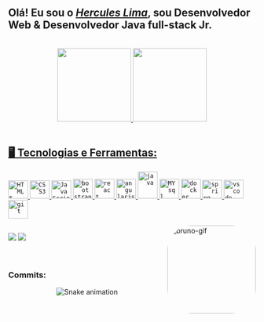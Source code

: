 <!--
**Herculeslbs/Herculeslbs** is a ✨ _special_ ✨ repository because its `README.md` (this file) appears on your GitHub profile.

Here are some ideas to get you started:

- 🔭 I’m currently working on ...
- 🌱 I’m currently learning ...
- 👯 I’m looking to collaborate on ...
- 🤔 I’m looking for help with ...
- 💬 Ask me about ...
- 📫 How to reach me: ...
- 😄 Pronouns: ...
- ⚡ Fun fact: ...
-->
<h2>Olá! Eu sou o <a href="https://www.linkedin.com/in/herculeslbs" target="_blank"><i>Hercules Lima</i></a>, sou Desenvolvedor Web & Desenvolvedor Java full-stack Jr.</h2>
<br>


<div align="center">
  <a href="https://github.com/Herculeslbs">
  <img height="150em" src="https://github-readme-stats.vercel.app/api?username=Herculeslbs&show_icons=true&theme=tokyonight&include_all_commits=true&count_private=true"/>
  <img height="150em" src="https://github-readme-stats.vercel.app/api/top-langs/?username=Herculeslbs&layout=compact&langs_count=7&theme=tokyonight"/>
</div> 
  <br>
                              
          
 ## 🖥️ Tecnologias e Ferramentas: 
<div>
  <code><img width="40px" height="37" src="https://cdn.jsdelivr.net/gh/devicons/devicon/icons/html5/html5-original.svg" title = "HTML5"/></code>
  <code><img width="40px" height="37" src="https://cdn.jsdelivr.net/gh/devicons/devicon/icons/css3/css3-original.svg" title = "CSS3"/></code>
  <code><img width="40px" height="37" src="https://cdn.jsdelivr.net/gh/devicons/devicon/icons/javascript/javascript-original.svg" title = "JavaScript"/></code>
  <code><img width="40px" height="40" src="https://cdn.jsdelivr.net/gh/devicons/devicon/icons/bootstrap/bootstrap-original.svg" title = "bootstrap"/></code>
  <code><img width="40px" height="40" src="https://cdn.jsdelivr.net/gh/devicons/devicon/icons/react/react-original.svg" title = "react"/></code>
  <code><img width="40px" height="40" src="https://cdn.jsdelivr.net/gh/devicons/devicon/icons/angularjs/angularjs-original.svg" title = "angularjs"></code>
  <code><img width="40px" height="55" src="https://cdn.jsdelivr.net/gh/devicons/devicon/icons/java/java-plain.svg" title = "java" /></code>
  <code><img width="40px" height="40" src="https://cdn.jsdelivr.net/gh/devicons/devicon/icons/mysql/mysql-original.svg" title = "MYsql"/></code>
  <code><img width="40px" height="40" src="https://cdn.jsdelivr.net/gh/devicons/devicon/icons/docker/docker-plain.svg" title = "docker"/></code>
   <code><img width="40px" height="38" src="https://cdn.jsdelivr.net/gh/devicons/devicon/icons/spring/spring-original.svg" title = "spring"/></code>
   <code><img width="40px" height="38" src="https://cdn.jsdelivr.net/gh/devicons/devicon/icons/vscode/vscode-original.svg" title = "vscode"/></code>
  <code><img width="40px" height="38" src="https://cdn.jsdelivr.net/gh/devicons/devicon/icons/git/git-original.svg" title = "git"/></code>
  
  <img align="right" alt="bruno-gif" height="180" style="border-radius:50px;" 
       src="http://clubedosgeeks.com.br/wp-content/uploads/2016/01/dormrm.gif">
</div> 
  
  ##
  
                

 <div> 
    <a href="mailto:herculeslbs@gmail.com"><img src="https://img.shields.io/badge/Gmail-D14836?style=for-the-badge&logo=gmail&logoColor=white" target="_blank"></a>
    <a href="https://www.linkedin.com/in/herculeslbs" target="_blank"><img src="https://img.shields.io/badge/-LinkedIn-%230077B5?style=for-the-badge&logo=linkedin&logoColor=white" target="_blank"></a>
   
</div> <br> <br>
  
  <h3>Commits:</h3>
 <div align="center">
  
  ![Snake animation](https://github.com/Herculeslbs/Herculeslbs/blob/output/github-contribution-grid-snake.svg)
   
</div>
  

